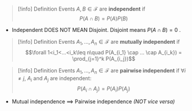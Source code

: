 >[!info] Definition
>Events $A,B\in\mathcal{F}$ are **independent** if 
>$$P(A \cap B) = P(A)P(B)$$

- Independent DOES NOT MEAN Disjoint. Disjoint means $P(A \cap B) = 0$ .


>[!info] Definition
>Events $A_1,...,A_n \in \mathcal{F}$ are **mutually independent** if 
>$$\forall 1<i_1<...<i_k\leq n\quad P(A_{i_1} \cap ... \cap A_{i_k}) = \prod_{j=1}^k P(A_{i_j})$$
>

>[!info] Definition
>Events $A_1,...,A_n \in \mathcal{F}$ are **pairwise independent** if $\forall i\neq j$, $A_i$ and $A_j$ are independent:
>$$P(A_i\cap A_j) = P(A_i)P(A_j)$$

- Mutual independence $\implies$ Pairwise independence *(NOT vice versa)*